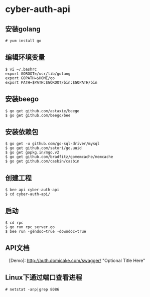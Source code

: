# cyber-auth-api

## 安装golang
    # yum install go

## 编辑环境变量
    $ vi ~/.bashrc
    export GOROOT=/usr/lib/golang
    export GOPATH=$HOME/go
    export PATH=$PATH:$GOROOT/bin:$GOPATH/bin

## 安装beego
    $ go get github.com/astaxie/beego
    $ go get github.com/beego/bee

## 安装依赖包
    $ go get -u github.com/go-sql-driver/mysql
    $ go get github.com/satori/go.uuid
    $ go get gopkg.in/mgo.v2
    $ go get github.com/bradfitz/gomemcache/memcache
    $ go get github.com/casbin/casbin

## 创建工程
    $ bee api cyber-auth-api
    $ cd cyber-auth-api/

## 启动
    $ cd rpc
    $ go run rpc_server.go
    $ bee run -gendoc=true -downdoc=true

## API文档
    [Demo]: http://auth.domicake.com/swagger/  "Optional Title Here"

## Linux下通过端口查看进程
    # netstat -anp|grep 8086
